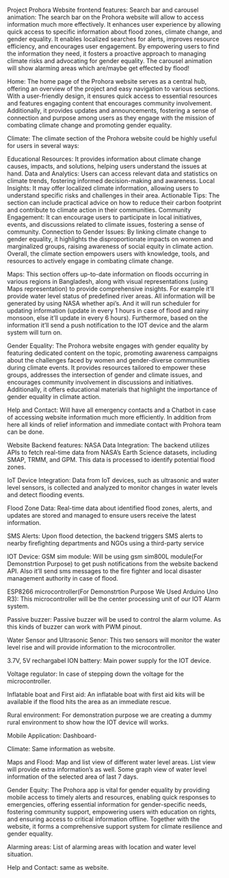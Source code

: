 Project Prohora
Website frontend features:
Search bar and carousel animation:
The search bar on the Prohora website will allow to access information much more effectively. It enhances user experience by allowing quick access to specific information about flood zones, climate change, and gender equality. It enables localized searches for alerts, improves resource efficiency, and encourages user engagement. By empowering users to find the information they need, it fosters a proactive approach to managing climate risks and advocating for gender equality. The carousel animation will show alarming areas which are/maybe get effected by flood!

Home:
The home page of the Prohora website serves as a central hub, offering an overview of the project and easy navigation to various sections. With a user-friendly design, it ensures quick access to essential resources and features engaging content that encourages community involvement. Additionally, it provides updates and announcements, fostering a sense of connection and purpose among users as they engage with the mission of combating climate change and promoting gender equality.

Climate:
The climate section of the Prohora website could be highly useful for users in several ways:

Educational Resources: It provides information about climate change causes, impacts, and solutions, helping users understand the issues at hand.
Data and Analytics: Users can access relevant data and statistics on climate trends, fostering informed decision-making and awareness.
Local Insights: It may offer localized climate information, allowing users to understand specific risks and challenges in their area.
Actionable Tips: The section can include practical advice on how to reduce their carbon footprint and contribute to climate action in their communities.
Community Engagement: It can encourage users to participate in local initiatives, events, and discussions related to climate issues, fostering a sense of community.
Connection to Gender Issues: By linking climate change to gender equality, it highlights the disproportionate impacts on women and marginalized groups, raising awareness of social equity in climate action.
Overall, the climate section empowers users with knowledge, tools, and resources to actively engage in combating climate change.

Maps:
This section offers up-to-date information on floods occurring in various regions in Bangladesh, along with visual representations (using Maps representation) to provide comprehensive insights. For example it’ll provide water level status of predefined river areas. All information will be generated by using NASA whether api’s. And it will run scheduler for updating information (update in every 1 hours in case of flood and rainy monsoon, else it’ll update in every 6 hours). Furthermore, based on the information it’ll send a push notification to the IOT device and the alarm system will turn on.

Gender Equality:
The Prohora website engages with gender equality by featuring dedicated content on the topic, promoting awareness campaigns about the challenges faced by women and gender-diverse communities during climate events. It provides resources tailored to empower these groups, addresses the intersection of gender and climate issues, and encourages community involvement in discussions and initiatives. Additionally, it offers educational materials that highlight the importance of gender equality in climate action.

Help and Contact:
Will have all emergency contacts and a Chatbot in case of accessing website information much more efficiently. In addition from here all kinds of relief information and immediate contact with Prohora team can be done.

Website Backend features:
NASA Data Integration:
The backend utilizes APIs to fetch real-time data from NASA’s Earth Science datasets, including SMAP, TRMM, and GPM. This data is processed to identify potential flood zones.

IoT Device Integration:
Data from IoT devices, such as ultrasonic and water level sensors, is collected and analyzed to monitor changes in water levels and detect flooding events.

Flood Zone Data:
Real-time data about identified flood zones, alerts, and updates are stored and managed to ensure users receive the latest information.

SMS Alerts:
Upon flood detection, the backend triggers SMS alerts to nearby firefighting departments and NGOs using a third-party service

IOT Device:
GSM sim module:
Will be using gsm sim800L module(For Demonstrtion Purpose) to get push notifications from the website backend API. Also it’ll send sms messages to the fire fighter and local disaster management authority in case of flood.

ESP8266 microcontroller(For Demonstrtion Purpose We Used Arduino Uno R3):
This microcontroller will be the center processing unit of our IOT Alarm system.

Passive buzzer:
Passive buzzer will be used to control the alarm volume. As this kinds of buzzer can work with PWM pinout.

Water Sensor and Ultrasonic Senor:
This two sensors will monitor the water level rise and will provide information to the microcontroller.

3.7V, 5V rechargabel ION battery:
Main power supply for the IOT device.

Voltage regulator:
In case of stepping down the voltage for the microcontroller.

Inflatable boat and First aid:
An inflatable boat with first aid kits will be available if the flood hits the area as an immediate rescue.

Rural environment:
For demonstration purpose we are creating a dummy rural environment to show how the IOT device will works.

Mobile Application:
Dashboard-

Climate:
Same information as website.

Maps and Flood:
Map and list view of different water level areas. List view will provide extra information’s as well. Some graph view of water level information of the selected area of last 7 days.

Gender Equity:
The Prohora app is vital for gender equality by providing mobile access to timely alerts and resources, enabling quick responses to emergencies, offering essential information for gender-specific needs, fostering community support, empowering users with education on rights, and ensuring access to critical information offline. Together with the website, it forms a comprehensive support system for climate resilience and gender equality.

Alarming areas:
List of alarming areas with location and water level situation.

Help and Contact:
same as website.